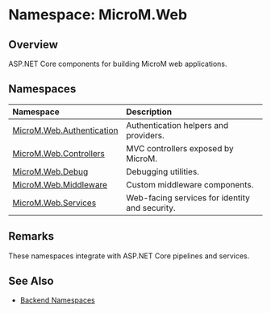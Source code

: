 # Namespace: MicroM.Web

## Overview
ASP.NET Core components for building MicroM web applications.

## Namespaces
| Namespace | Description |
|:--|:--|
| [MicroM.Web.Authentication](../MicroM.Web.Authentication/index.md) | Authentication helpers and providers. |
| [MicroM.Web.Controllers](../MicroM.Web.Controllers/index.md) | MVC controllers exposed by MicroM. |
| [MicroM.Web.Debug](../MicroM.Web.Debug/index.md) | Debugging utilities. |
| [MicroM.Web.Middleware](../MicroM.Web.Middleware/index.md) | Custom middleware components. |
| [MicroM.Web.Services](../MicroM.Web.Services/index.md) | Web-facing services for identity and security. |

## Remarks
These namespaces integrate with ASP.NET Core pipelines and services.

## See Also
- [Backend Namespaces](../index.md)
